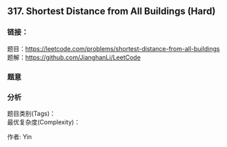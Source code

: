 ## 317. Shortest Distance from All Buildings (Hard)

### **链接**：
题目：https://leetcode.com/problems/shortest-distance-from-all-buildings  
题解：https://github.com/JianghanLi/LeetCode

### **题意**



### **分析**  
题目类别(Tags)：  
最优复杂度(Complexity)：  



作者: Yin

